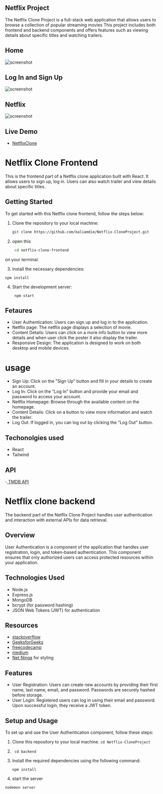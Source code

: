 
## Netflix Project
The Netflix Clone Project is a full-stack web application that allows users to browse a collection of popular streaming movies This project includes both frontend and backend components and offers features such as viewing details about specific titles and watching trailers.


   ## Home
![screenshot](home.png)
   ## Log In and Sign Up
![screenshot](signup.png)

  ## Netflix
  ![screenshot](netflix.png)

  ## Live Demo
- [NetflixClone](https://netflix-project.onrender.com/)
# Netflix Clone Frontend

This is the frontend part of a Netflix clone application built with React. It allows users to sign up, log in. Users can also watch trailer and view details about specific titles.


## Getting Started

To get started with this Netflix clone frontend, follow the steps below:

1. Clone the repository to your local machine:

   ```bash
   git clone https://github.com/kaliamdie/Netflix-CloneProject.git
2. open this 
   ```bash 
    cd netflix-clone-frontend
on your terminal.


3. Install the necessary dependencies:


```npm install```

4. Start the development server:
   
   ``` npm start```
## Fetaures
- User Authentication: Users can sign up and log in to the application.
- Netflix page: The netflix page displays a selection of movie.
- Content Details: Users can click on a more info button to view more details and when user click the poster it also display the trailer.
- Responsive Design: The application is designed to work on both desktop and mobile devices.

# usage
- Sign Up: Click on the "Sign Up" button and fill in your details to create an account.
- Log In: Click on the "Log In" button and provide your email and password to access your account.
- Netflix Homepage: Browse through the available content on the homepage.
- Content Details: Click on a button to view more information and watch the trailer.
- Log Out: If logged in, you can log out by clicking the "Log Out" button.
## Techonolgies used
- React
- Tailwind
## API
-[ TMDB API](https://developer.themoviedb.org/docs)
# Netflix clone backend
The backend part of the Netflix Clone Project handles user authentication and interaction with external APIs for data retrieval.

## Overview

User Authentication is a component of the application that handles user registration, login, and token-based authentication. This component ensures that only authorized users can access protected resources within your application.

## Technologies Used

- Node.js
- Express.js
- MongoDB 
- bcrypt (for password hashing)
- JSON Web Tokens (JWT) for authentication
## Resources
- [stackoverflow](https://stackoverflow.com/)
- [GeeksforGeeks](https://www.geeksforgeeks.org/basic-authentication-in-node-js-using-http-header/)
- [freecodecamp](https://www.freecodecamp.org/news/tag/authentication/)
- [medium](https://medium.com/@ballerbytes/netflix-fullstack-clone-2023-8a35e23d5db0)
- [Net Ninga](https://netninja.dev/) for styling

## Features

- User Registration: Users can create new accounts by providing their first name, last name, email, and password. Passwords are securely hashed before storage.
- User Login: Registered users can log in using their email and password. Upon successful login, they receive a JWT token.
## Setup and Usage

To set up and use the User Authentication component, follow these steps:

1. Clone this repository to your local machine.
  ```cd Netflix-CloneProject```
  
2.  ``` cd backend```
 
 

3. Install the required dependencies using the following command:

   ```npm install```
   
4.  start the server 
  

   ```nodemon server```
   
